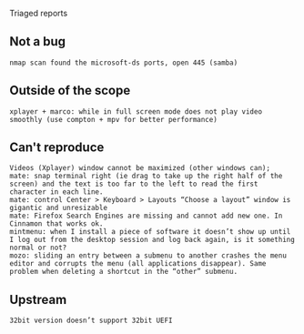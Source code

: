 Triaged reports

Not a bug
---------
	nmap scan found the microsoft-ds ports, open 445 (samba)


Outside of the scope
--------------------
	xplayer + marco: while in full screen mode does not play video smoothly (use compton + mpv for better performance)

Can't reproduce
---------------
	Videos (Xplayer) window cannot be maximized (other windows can);
	mate: snap terminal right (ie drag to take up the right half of the screen) and the text is too far to the left to read the first character in each line.
	mate: control Center > Keyboard > Layouts “Choose a layout” window is gigantic and unresizable
	mate: Firefox Search Engines are missing and cannot add new one. In Cinnamon that works ok.
	mintmenu: when I install a piece of software it doesn’t show up until I log out from the desktop session and log back again, is it something normal or not?
	mozo: sliding an entry between a submenu to another crashes the menu editor and corrupts the menu (all applications disappear). Same problem when deleting a shortcut in the “other” submenu.

Upstream
--------
	32bit version doesn’t support 32bit UEFI